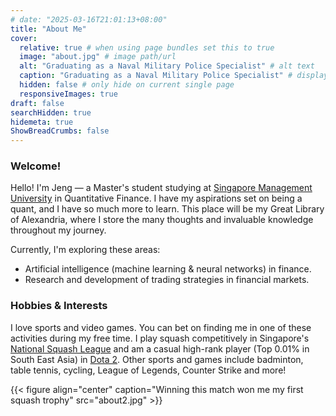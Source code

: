 ```yaml
---
# date: "2025-03-16T21:01:13+08:00"
title: "About Me"
cover:
  relative: true # when using page bundles set this to true
  image: "about.jpg" # image path/url
  alt: "Graduating as a Naval Military Police Specialist" # alt text
  caption: "Graduating as a Naval Military Police Specialist" # display caption under cover
  hidden: false # only hide on current single page
  responsiveImages: true
draft: false
searchHidden: true
hidemeta: true
ShowBreadCrumbs: false
---
```


<!-- ![test](about.jpg) -->

### Welcome!

Hello! I'm Jeng — a Master's student studying at [Singapore Management University](https://www.smu.edu.sg/) in Quantitative Finance. I have my aspirations set on being a quant, and I have so much more to learn. This place will be my Great Library of Alexandria, where I store the many thoughts and invaluable knowledge throughout my journey.

Currently, I'm exploring these areas:

- Artificial intelligence (machine learning & neural networks) in finance.
- Research and development of trading strategies in financial markets.

### Hobbies & Interests

I love sports and video games. You can bet on finding me in one of these activities during my free time. I play squash competitively in Singapore's [National Squash League](https://sgsquash.com/national-squash-league/) and am a casual high-rank player (Top 0.01% in South East Asia) in [Dota 2](https://www.dota2.com/). Other sports and games include badminton, table tennis, cycling, League of Legends, Counter Strike and more!

{{< figure align="center" caption="Winning this match won me my first squash trophy" src="about2.jpg" >}}

<!-- {{< figure align=center src="image.jpg" >}} -->

<!-- <figcaption>Graduating as a Naval Military Police Specialist</figcaption> -->
